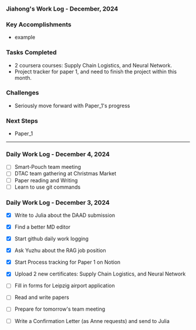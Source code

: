 ### Jiahong's Work Log - December, 2024

### **Key Accomplishments**

* example

### **Tasks Completed**

* 2 coursera courses: Supply Chain Logistics, and Neural Network.
* Project tracker for paper 1, and need to finish the project within this month.

### **Challenges**

* Seriously move forward with Paper_1's progress

### **Next Steps**

* Paper_1

---


### Daily Work Log - December 4, 2024

- [ ]  Smart-Pouch team meeting
- [ ]  DTAC team gathering at Christmas Market
- [ ]  Paper reading and Writing
- [ ]  Learn to use git commands

### Daily Work Log - December 3, 2024

- [X]  Write to Julia about the DAAD submission
- [X]  Find a better MD editor
- [X]  Start github daily work logging
- [X]  Ask Yuzhu about the RAG job position
- [X]  Start Process tracking for Paper 1 on Notion
- [X]  Upload 2 new certificates: Supply Chain Logistics, and Neural Network
- [ ]  Fill in forms for Leipzig airport application
- [ ]  Read and write papers
- [ ]  Prepare for tomorrow's team meeting
- [ ]  Write a Confirmation Letter (as Anne requests) and send to Julia


